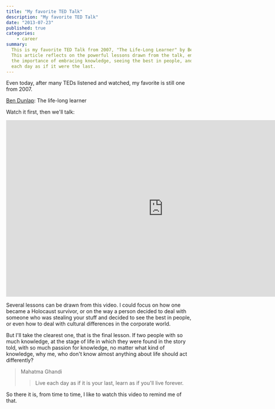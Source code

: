 ```yaml
---
title: "My favorite TED Talk"
description: "My favorite TED Talk"
date: "2013-07-23"
published: true
categories:
	- career
summary:
  This is my favorite TED Talk from 2007, "The Life-Long Learner" by Ben Dunlap.
  This article reflects on the powerful lessons drawn from the talk, emphasizing
  the importance of embracing knowledge, seeing the best in people, and living
  each day as if it were the last.
---
```


Even today, after many TEDs listened and watched, my favorite is still one
from 2007.

[Ben Dunlap](https://www.ted.com/talks/ben_dunlap_talks_about_a_passionate_life):
The life-long learner

Watch it first, then we'll talk:

<div style={{ maxWidth: 854 }}>
	<div style={{ position: "relative", height: 0, paddingBottom: "56.25%" }}>
		<iframe
			src="https://embed.ted.com/talks/ben_dunlap_talks_about_a_passionate_life"
			width="854"
			height="480"
			style={{
				position: "absolute",
				left: 0,
				top: 0,
				width: "100%",
				height: "100%"
			}}
			frameBorder="0"
			scrolling="no"
			allowFullScreen
		></iframe>
	</div>
</div>

Several lessons can be drawn from this video. I could focus on how one became a
Holocaust survivor, or on the way a person decided to deal with someone who was
stealing your stuff and decided to see the best in people, or even how to deal
with cultural differences in the corporate world.

But I'll take the clearest one, that is the final lesson. If two people with so
much knowledge, at the stage of life in which they were found in the story told,
with so much passion for knowledge, no matter what kind of knowledge, why me,
who don't know almost anything about life should act differently?

> Mahatma Ghandi
>
> > Live each day as if it is your last, learn as if you'll live forever.

So there it is, from time to time, I like to watch this video to remind me of
that.
